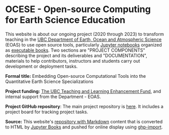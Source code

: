
# OCESE - Open-source Computing for Earth Science Education

This website is about our ongoing project (2020 through 2023) to transform teaching in the [UBC Department of Earth, Ocean and Atmospheric Science](https://www.eoas.ubc.ca) (EOAS) to use open source tools, particularly [Jupyter notebooks](https://www.jupyter.org) organized as [executable books](https://executablebooks.org/en/latest/). Two sections are "PROJECT COMPONENTS" describing the project and its deliverables and "DOCUMENTATION", materials to help contributors, instructors and students carry out development or deployment tasks.

**Formal title:** Embedding Open-source Computational Tools into the Quantitative Earth Science Specializations

**Project funding:** [The UBC Teaching and Learning Enhancement Fund](https://tlef.ubc.ca/funded-proposals/entry/714/), and internal support from the Department - EOAS.

**Project GitHub repository**: The main project repository is [here](https://github.com/eoas-ubc/eoas_tlef). It includes a project board for tracking project tasks.

**Source:** This website's [repository with Markdown](https://github.com/fhmjones/ocese-docs) content that is converted to HTML by [Jupyter Books](https://jupyterbook.org/intro.html) and pushed for online display using [ghp-import](https://pypi.org/project/ghp-import/).

